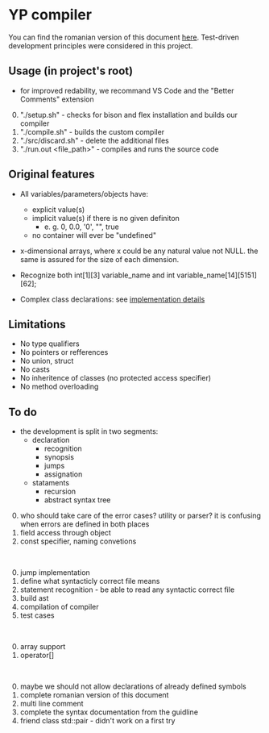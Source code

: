 # YP compiler

You can find the romanian version of this document [here](/docs/README%20RO.md).
Test-driven development principles were considered in this project.

## Usage (in project's root)

- for improved redability, we recommand VS Code and the "Better Comments" extension

0. "./setup.sh" - checks for bison and flex installation and builds our compiler
0. "./compile.sh" - builds the custom compiler
0. "./src/discard.sh" - delete the additional files
0. "./run.out <file_path>" - compiles and runs the source code

## Original features

- All variables/parameters/objects have:
    - explicit value(s)
    - implicit value(s) if there is no given definiton
        - e. g. 0, 0.0, '0', "", true
    - no container will ever be "undefined"

- x-dimensional arrays, where x could be any natural value not NULL. the same is assured for the size of each dimension.

- Recognize both int[1][3] variable_name and int variable_name[14][5151][62];

- Complex class declarations: see [implementation details](/docs/brainstorm.md)

## Limitations

- No type qualifiers
- No pointers or refferences
- No union, struct
- No casts
- No inheritence of classes (no protected access specifier)
- No method overloading

## To do

- the development is split in two segments:
    - declaration
        - recognition
        - synopsis
        - jumps
        - assignation
    - stataments
        - recursion
        - abstract syntax tree

0. who should take care of the error cases? utility or parser? it is confusing when errors are defined in both places
0. field access through object
0. const specifier, naming convetions

<br>

0. jump implementation
0. define what syntacticly correct file means
0. statement recognition - be able to read any syntactic correct file
0. build ast
0. compilation of compiler
0. test cases

<br>

0. array support
0. operator[]

<br>

0. maybe we should not allow declarations of already defined symbols
0. complete romanian version of this document
0. multi line comment
0. complete the syntax documentation from the guidline
0. friend class std::pair - didn't work on a first try

